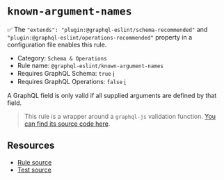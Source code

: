 # `known-argument-names`

✅ The `"extends": "plugin:@graphql-eslint/schema-recommended"` and `"plugin:@graphql-eslint/operations-recommended"` property in a configuration file enables this rule.

- Category: `Schema & Operations`
- Rule name: `@graphql-eslint/known-argument-names`
- Requires GraphQL Schema: `true` [ℹ️](../../README.md#extended-linting-rules-with-graphql-schema)
- Requires GraphQL Operations: `false` [ℹ️](../../README.md#extended-linting-rules-with-siblings-operations)

A GraphQL field is only valid if all supplied arguments are defined by that field.

> This rule is a wrapper around a `graphql-js` validation function. [You can find its source code here](https://github.com/graphql/graphql-js/blob/main/src/validation/rules/KnownArgumentNamesRule.ts).

## Resources

- [Rule source](https://github.com/graphql/graphql-js/blob/main/src/validation/rules/KnownArgumentNamesRule.ts)
- [Test source](https://github.com/graphql/graphql-js/tree/main/src/validation/__tests__/KnownArgumentNamesRule-test.ts)
